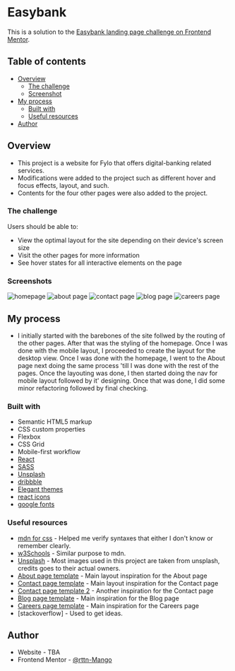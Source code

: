 # Easybank

This is a solution to the [Easybank landing page challenge on Frontend Mentor](https://www.frontendmentor.io/challenges/easybank-landing-page-WaUhkoDN).
## Table of contents

- [Overview](#overview)
  - [The challenge](#the-challenge)
  - [Screenshot](#screenshots)
- [My process](#my-process)
  - [Built with](#built-with)
  - [Useful resources](#useful-resources)
- [Author](#author)

## Overview
 - This project is a website for Fylo that offers digital-banking related services.
 - Modifications were added to the project such as different hover and focus effects, layout, and such.
 - Contents for the four other pages were also added to the project.

### The challenge

Users should be able to:

- View the optimal layout for the site depending on their device's screen size
- Visit the other pages for more information
- See hover states for all interactive elements on the page

### Screenshots

![homepage](public/homepage.png)
![about page](public/about.png)
![contact page](public/contact.png)
![blog page](public/blog.png)
![careers page](public/careers.png)


## My process
 - I initially started with the barebones of the site follwed by the routing of the other pages. After that was the styling of the homepage. Once I was done with the mobile layout,
 I proceeded to create the layout for the desktop view. Once I was done with the homepage, I went to the About page next doing the same process 'till I was done with the rest of the
 pages. Once the layouting was done, I then started doing the nav for mobile layout followed by it' designing. Once that was done, I did some minor refactoring followed by final checking.

### Built with

- Semantic HTML5 markup
- CSS custom properties
- Flexbox
- CSS Grid
- Mobile-first workflow
- [React](https://reactjs.org/)
- [SASS](https://sass-lang.com/guide/)
- [Unsplash](https://unsplash.com/)
- [dribbble](https://dribbble.com)
- [Elegant themes](https://www.elegantthemes.com/layouts/)
- [react icons](https://react-icons.github.io/react-icons/#/)
- [google fonts](https://fonts.google.com/)

### Useful resources

- [mdn for css](https://developer.mozilla.org/en-US/docs/Web/CSS) - Helped me verify syntaxes that either I don't know or remember clearly.
- [w3Schools](https://www.w3schools.com/css/) - Similar purpose to mdn.
- [Unsplash](https://unsplash.com/) - Most images used in this project are taken from unsplash, credits goes to their actual owners.
- [About page template](https://dribbble.com/shots/14338886-10-8-About-Us-Page) - Main layout inspiration for the About page
- [Contact page template](https://www.elegantthemes.com/layouts/business/bank-contact-page/live-demo) - Main layout inspiration for the Contact page
- [Contact page template 2]((https://dribbble.com/shots/14338906-10-8-Contact-Us-Page)) - Another inspiration for the Contact page
- [Blog page template](https://dribbble.com/shots/18954906-Credo-Medical-website-Blog-page) - Main inspiration for the Blog page
- [Careers page template](https://dribbble.com/shots/22349737-Sarvadhi-Career-Page) - Main inspiration for the Careers page
- [stackoverflow] - Used to get ideas.

## Author

- Website - TBA
- Frontend Mentor - [@rttn-Mango](https://www.frontendmentor.io/profile/rttn-Mango)
